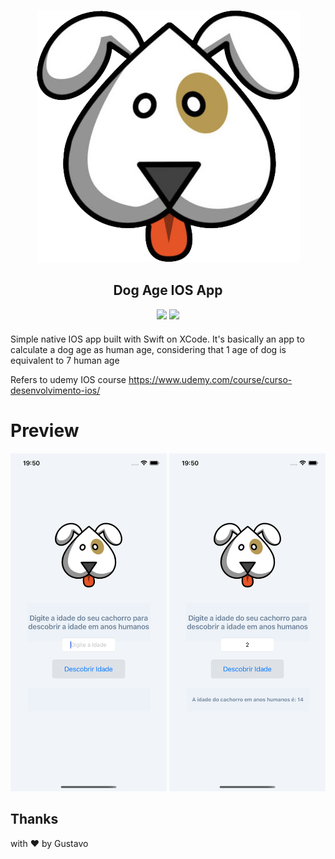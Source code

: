 <p align="center">

</p>

<div align="center" style="margin-bottom: 20px">

  <img src="./GithubAssets/dog.png" />

   <h2 align="center">
    Dog Age IOS App
  </h2>

  <img src="https://img.shields.io/badge/Swift-4.x-orange.svg" />
  <img src="https://img.shields.io/badge/iOS-12%2B-brightgreen" />
</div>

Simple native IOS app built with Swift on XCode. It's basically an app to calculate a dog age as human age, considering that 1 age of dog is equivalent to 7 human age

Refers to udemy IOS course <a href="https://www.udemy.com/course/curso-desenvolvimento-ios/">https://www.udemy.com/course/curso-desenvolvimento-ios/</a>

# Preview

<p float="left">
  <img src="./GithubAssets/shot-1.png" width="250"/>
  <img src="./GithubAssets/shot-2.png" width="250"/>
</p>

## Thanks

with ❤️ by Gustavo
